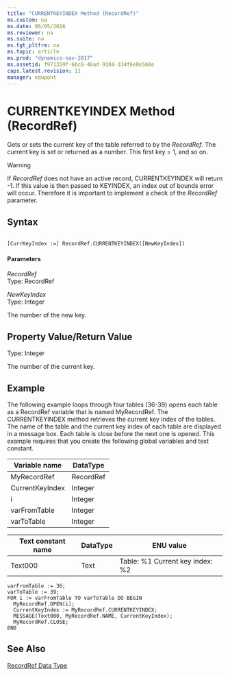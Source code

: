 ```yaml
---
title: "CURRENTKEYINDEX Method (RecordRef)"
ms.custom: na
ms.date: 06/05/2016
ms.reviewer: na
ms.suite: na
ms.tgt_pltfrm: na
ms.topic: article
ms.prod: "dynamics-nav-2017"
ms.assetid: f971359f-6bc8-46ad-9184-334f6e8e5b8e
caps.latest.revision: 11
manager: edupont
---
```

# CURRENTKEYINDEX Method (RecordRef)
Gets or sets the current key of the table referred to by the *RecordRef*. The current key is set or returned as a number. This first key = 1, and so on.  
  
> [!WARNING]  
>  If *RecordRef* does not have an active record, CURRENTKEYINDEX will return -1. If this value is then passed to KEYINDEX, an index out of bounds error will occur. Therefore it is important to implement a check of the *RecordRef* parameter.  
  
## Syntax  
  
```  
  
[CurrKeyIndex :=] RecordRef.CURRENTKEYINDEX([NewKeyIndex])  
```  
  
#### Parameters  
 *RecordRef*  
 Type: RecordRef  
  
 *NewKeyIndex*  
 Type: Integer  
  
 The number of the new key.  
  
## Property Value/Return Value  
 Type: Integer  
  
 The number of the current key.  
  
## Example  
 The following example loops through four tables \(36-39\) opens each table as a RecordRef variable that is named MyRecordRef. The CURRENTKEYINDEX method retrieves the current key index of the tables. The name of the table and the current key index of each table are displayed in a message box. Each table is close before the next one is opened. This example requires that you create the following global variables and text constant.  
  
|Variable name|DataType|  
|-------------------|--------------|  
|MyRecordRef|RecordRef|  
|CurrentKeyIndex|Integer|  
|i|Integer|  
|varFromTable|Integer|  
|varToTable|Integer|  
  
|Text constant name|DataType|ENU value|  
|------------------------|--------------|---------------|  
|Text000|Text|Table: %1  Current key index: %2|  
  
```  
varFromTable := 36;  
varToTable := 39;  
FOR i := varFromTable TO varToTable DO BEGIN  
  MyRecordRef.OPEN(i);  
  CurrentKeyIndex := MyRecordRef.CURRENTKEYINDEX;  
  MESSAGE(Text000, MyRecordRef.NAME, CurrentKeyIndex);  
  MyRecordRef.CLOSE;  
END  
```  
  
## See Also  
 [RecordRef Data Type](RecordRef-Data-Type.md)